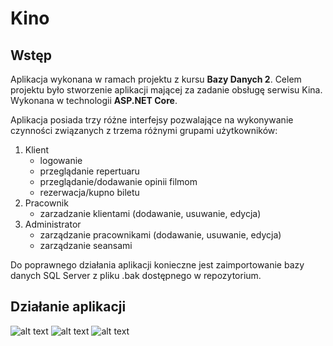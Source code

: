 # Kino
## Wstęp
Aplikacja wykonana w ramach projektu z kursu **Bazy Danych 2**. Celem projektu było stworzenie aplikacji mającej za zadanie obsługę serwisu Kina. Wykonana w technologii **ASP.NET Core**.

Aplikacja posiada trzy różne interfejsy pozwalające na wykonywanie czynności związanych z trzema różnymi grupami użytkowników:

1. Klient
    * logowanie
    * przeglądanie repertuaru
    * przeglądanie/dodawanie opinii filmom
    * rezerwacja/kupno biletu
2. Pracownik
    * zarzadzanie klientami (dodawanie, usuwanie, edycja)
3. Administrator
    * zarządzanie pracownikami (dodawanie, usuwanie, edycja)
    * zarządzanie seansami

Do poprawnego działania aplikacji konieczne jest zaimportowanie bazy danych SQL Server z pliku .bak dostępnego w repozytorium.

## Działanie aplikacji

![alt text](https://i.imgur.com/v3bGwEV.png "Employees")
![alt text](https://i.imgur.com/6lbSS4g.png "Whats-on")
![alt text](https://i.imgur.com/2c72bGV.png "Reviews")

    
